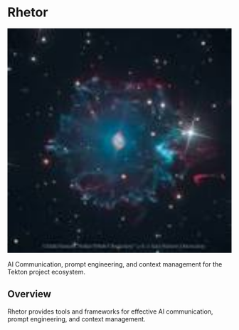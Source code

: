 # Rhetor

<img src="images/icon.jpg" alt="Rhetor Nebula Icon" width="800"/>

AI Communication, prompt engineering, and context management for the Tekton project ecosystem.

## Overview

Rhetor provides tools and frameworks for effective AI communication, prompt engineering, and context management.
